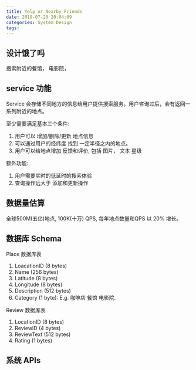 ```yaml
---
title: Yelp or Nearby Friends
date: 2019-07-20 20:04:09
categories: System Design
tags:
---
```


## 设计饿了吗

搜索附近的餐馆， 电影院，

## service 功能

Service 会存储不同地方的信息给用户提供搜索服务。用户咨询过后，会有返回一系列附近的地点。

至少需要满足基本三个条件:
1. 用户可以 增加/删除/更新 地点信息
2. 可以通过用户的经纬度 找到 一定半径之内的地点。
3. 用户可以给地点增加 反馈和评价, 包括 图片， 文本 星级

额外功能:

1. 用户需要实时的低延时的搜索体验
2. 查询操作远大于 添加和更新操作

## 数据量估算
全球500M(五亿)地点, 100K(十万) QPS, 每年地点数量和QPS 以 20% 增长。

## 数据库 Schema

Place 数据库表

1. LoacationID (8 bytes)
2. Name (256 bytes)
3. Latitude (8 bytes)
4. Longitude (8 bytes)
5. Description (512 bytes)
6. Category (1 byte): E.g. 咖啡店 餐馆 电影院.

Review 数据库表

1. LocationID (8 bytes)
2. ReviewID (4 bytes)
3. ReviewText (512 bytes)
4. Rating (1 bytes)

## 系统 APIs


 
